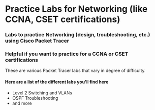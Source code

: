 # Practice Labs for Networking (like CCNA, CSET certifications) 

### Labs to practice Networking (design, troubleshooting, etc.) using Cisco Packet Tracer
### Helpful if you want to practice for a CCNA or CSET certifications

These are various Packet Tracer labs that vary in degree of difficulty. 

#### Here are a list of the different labs you'll find here

- Level 2 Switching and VLANs
- OSPF Troubleshooting
- and more
